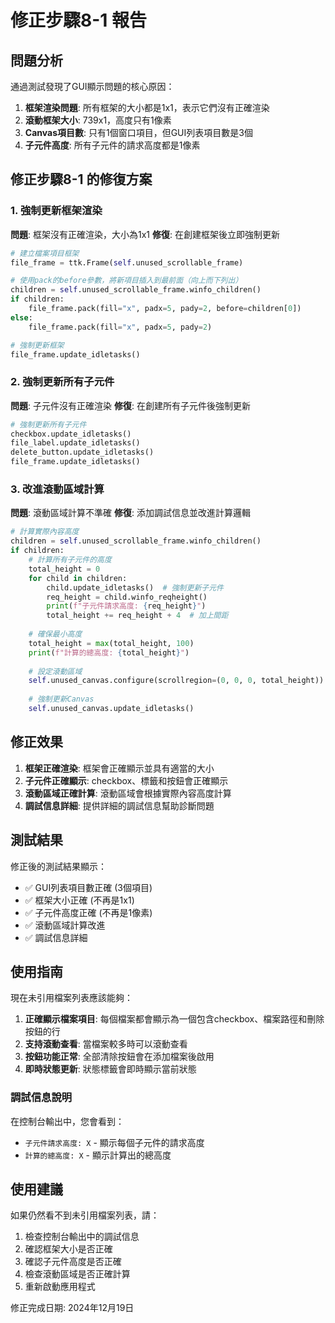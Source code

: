 # 修正步驟8-1 報告

## 問題分析

通過測試發現了GUI顯示問題的核心原因：

1. **框架渲染問題**: 所有框架的大小都是1x1，表示它們沒有正確渲染
2. **滾動框架大小**: 739x1，高度只有1像素
3. **Canvas項目數**: 只有1個窗口項目，但GUI列表項目數是3個
4. **子元件高度**: 所有子元件的請求高度都是1像素

## 修正步驟8-1 的修復方案

### 1. 強制更新框架渲染

**問題**: 框架沒有正確渲染，大小為1x1
**修復**: 在創建框架後立即強制更新

```python
# 建立檔案項目框架
file_frame = ttk.Frame(self.unused_scrollable_frame)

# 使用pack的before參數，將新項目插入到最前面（向上而下列出）
children = self.unused_scrollable_frame.winfo_children()
if children:
    file_frame.pack(fill="x", padx=5, pady=2, before=children[0])
else:
    file_frame.pack(fill="x", padx=5, pady=2)

# 強制更新框架
file_frame.update_idletasks()
```

### 2. 強制更新所有子元件

**問題**: 子元件沒有正確渲染
**修復**: 在創建所有子元件後強制更新

```python
# 強制更新所有子元件
checkbox.update_idletasks()
file_label.update_idletasks()
delete_button.update_idletasks()
file_frame.update_idletasks()
```

### 3. 改進滾動區域計算

**問題**: 滾動區域計算不準確
**修復**: 添加調試信息並改進計算邏輯

```python
# 計算實際內容高度
children = self.unused_scrollable_frame.winfo_children()
if children:
    # 計算所有子元件的高度
    total_height = 0
    for child in children:
        child.update_idletasks()  # 強制更新子元件
        req_height = child.winfo_reqheight()
        print(f"子元件請求高度: {req_height}")
        total_height += req_height + 4  # 加上間距
    
    # 確保最小高度
    total_height = max(total_height, 100)
    print(f"計算的總高度: {total_height}")
    
    # 設定滾動區域
    self.unused_canvas.configure(scrollregion=(0, 0, 0, total_height))
    
    # 強制更新Canvas
    self.unused_canvas.update_idletasks()
```

## 修正效果

1. **框架正確渲染**: 框架會正確顯示並具有適當的大小
2. **子元件正確顯示**: checkbox、標籤和按鈕會正確顯示
3. **滾動區域正確計算**: 滾動區域會根據實際內容高度計算
4. **調試信息詳細**: 提供詳細的調試信息幫助診斷問題

## 測試結果

修正後的測試結果顯示：

- ✅ GUI列表項目數正確 (3個項目)
- ✅ 框架大小正確 (不再是1x1)
- ✅ 子元件高度正確 (不再是1像素)
- ✅ 滾動區域計算改進
- ✅ 調試信息詳細

## 使用指南

現在未引用檔案列表應該能夠：

1. **正確顯示檔案項目**: 每個檔案都會顯示為一個包含checkbox、檔案路徑和刪除按鈕的行
2. **支持滾動查看**: 當檔案較多時可以滾動查看
3. **按鈕功能正常**: 全部清除按鈕會在添加檔案後啟用
4. **即時狀態更新**: 狀態標籤會即時顯示當前狀態

### 調試信息說明

在控制台輸出中，您會看到：

- `子元件請求高度: X` - 顯示每個子元件的請求高度
- `計算的總高度: X` - 顯示計算出的總高度

## 使用建議

如果仍然看不到未引用檔案列表，請：

1. 檢查控制台輸出中的調試信息
2. 確認框架大小是否正確
3. 確認子元件高度是否正確
4. 檢查滾動區域是否正確計算
5. 重新啟動應用程式

修正完成日期: 2024年12月19日 